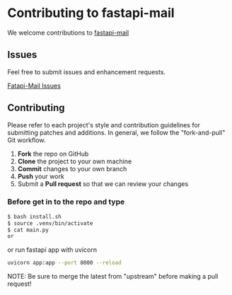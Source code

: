 Contributing to fastapi-mail
=========================================

We welcome contributions to [fastapi-mail](https://github.com/sabuhish/fastapi-mail)

Issues
------

Feel free to submit issues and enhancement requests.

[Fatapi-Mail Issues](https://github.com/sabuhish/fastapi-mail/issues)

Contributing
------------

Please refer to each project's style and contribution guidelines for submitting patches and additions. In general, we follow the "fork-and-pull" Git workflow.

 1. **Fork** the repo on GitHub
 2. **Clone** the project to your own machine
 3. **Commit** changes to your own branch
 4. **Push** your work 
 5. Submit a **Pull request** so that we can review your changes


### Before get in to the repo and type


```sh
$ bash install.sh   
$ source .venv/bin/activate
$ cat main.py
or

```
or run fastapi app with uvicorn

```sh
uvicorn app:app --port 8000 --reload

```



NOTE: Be sure to merge the latest from "upstream" before making a pull request!
